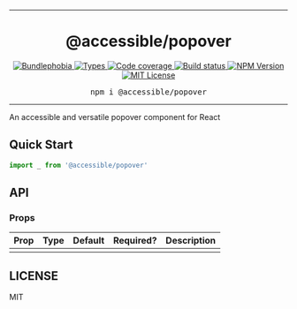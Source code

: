 <hr>
<div align="center">
  <h1 align="center">
    @accessible/popover
  </h1>
</div>

<p align="center">
  <a href="https://bundlephobia.com/result?p=@accessible/popover">
    <img alt="Bundlephobia" src="https://img.shields.io/bundlephobia/minzip/@accessible/popover?style=for-the-badge&labelColor=24292e">
  </a>
  <a aria-label="Types" href="https://www.npmjs.com/package/@accessible/popover">
    <img alt="Types" src="https://img.shields.io/npm/types/@accessible/popover?style=for-the-badge&labelColor=24292e">
  </a>
  <a aria-label="Code coverage report" href="https://codecov.io/gh/accessible-ui/accessible">
    <img alt="Code coverage" src="https://img.shields.io/codecov/c/gh/accessible-ui/accessible?style=for-the-badge&labelColor=24292e">
  </a>
  <a aria-label="Build status" href="https://travis-ci.org/accessible-ui/accessible">
    <img alt="Build status" src="https://img.shields.io/travis/accessible-ui/accessible?style=for-the-badge&labelColor=24292e">
  </a>
  <a aria-label="NPM version" href="https://www.npmjs.com/package/@accessible/popover">
    <img alt="NPM Version" src="https://img.shields.io/npm/v/@accessible/popover?style=for-the-badge&labelColor=24292e">
  </a>
  <a aria-label="License" href="https://jaredlunde.mit-license.org/">
    <img alt="MIT License" src="https://img.shields.io/npm/l/@accessible/popover?style=for-the-badge&labelColor=24292e">
  </a>
</p>

<pre align="center">npm i @accessible/popover</pre>
<hr>

An accessible and versatile popover component for React

## Quick Start

```jsx harmony
import _ from '@accessible/popover'
```

## API

### Props

| Prop | Type | Default | Required? | Description |
| ---- | ---- | ------- | --------- | ----------- |
|      |      |         |           |             |

## LICENSE

MIT
